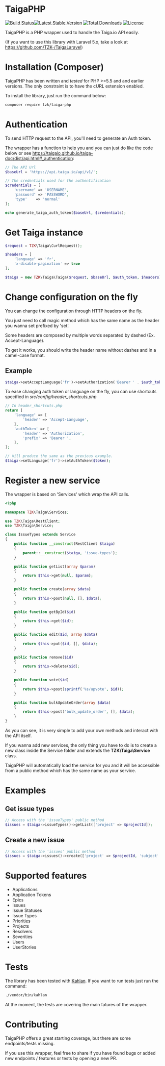 # TaigaPHP

[![Build Status](https://travis-ci.org/TZK-/TaigaPHP.svg?branch=master)](https://travis-ci.org/TZK-/TaigaPHP)[![Latest Stable Version](https://poser.pugx.org/tzk/taiga-php/version)](https://packagist.org/packages/tzk/taiga-php) [![Total Downloads](https://poser.pugx.org/tzk/taiga-php/downloads)](https://packagist.org/packages/tzk/taiga-php) [![License](https://poser.pugx.org/tzk/taiga-php/license)](https://packagist.org/packages/tzk/taiga-php)


TaigaPHP is a PHP wrapper used to handle the Taiga.io API easily.

(If you want to use this library with Laravel 5.x, take a look at https://github.com/TZK-/TaigaLaravel)

# Installation (Composer)

TaigaPHP has been written and *tested* for PHP >=5.5 and and earlier versions. The only constraint is to have the cURL extension enabled.

To install the library, just run the command below:
```sh
composer require tzk/taiga-php
```

# Authentication

To send HTTP request to the API, you'll need to generate an Auth token.

The wrapper has a function to help you and you can just do like the code below or see https://taigaio.github.io/taiga-doc/dist/api.html#_authentication:
```php
// The API Url
$baseUrl = 'https://api.taiga.io/api/v1/';

// The credentials used for the authentification
$credentials = [
    'username' => 'USERNAME',
    'password' => 'PASSWORD',
    'type'    => 'normal'
];

echo generate_taiga_auth_token($baseUrl, $credentials);
```

# Get Taiga instance
```php
$request = TZK\Taiga\CurlRequest();

$headers = [
    'language' => 'fr',
    'x-disable-pagination' => true
];

$taiga = new TZK\Taiga\Taiga($request, $baseUrl, $auth_token, $headers);
```

# Change configuration on the fly

You can change the configuration through HTTP headers on the fly.

You just need to call magic method which has the same name as the header you wanna set prefixed by 'set'.

Some headers are composed by multiple words separated by dashed (Ex. Accept-Language).

To get it works, you should write the header name without dashes and in a camel-case format.

## Example

```php
$taiga->setAcceptLanguage('fr')->setAuthorization('Bearer ' . $auth_token);
```

To ease changing auth token or language on the fly, you can use shortcuts specified in *src/config/header_shortcuts.php*

```php
// In header_shortcuts.php
return [
    'language' => [
        'header' => 'Accept-Language',
    ],
    'authToken' => [
        'header' => 'Authorization',
        'prefix' => 'Bearer ',
    ],
];

// Will produce the same as the previous example.
$taiga->setLanguage('fr')->setAuthToken($token);
```

# Register a new service

The wrapper is based on 'Services' which wrap the API calls.
```php
<?php

namespace TZK\Taiga\Services;

use TZK\Taiga\RestClient;
use TZK\Taiga\Service;

class IssueTypes extends Service
{
    public function __construct(RestClient $taiga)
    {
        parent::__construct($taiga, 'issue-types');
    }

    public function getList(array $param)
    {
        return $this->get(null, $param);
    }

    public function create(array $data)
    {
        return $this->post(null, [], $data);
    }

    public function getById($id)
    {
        return $this->get($id);
    }

    public function edit($id, array $data)
    {
        return $this->put($id, [], $data);
    }

    public function remove($id)
    {
        return $this->delete($id);
    }

    public function vote($id)
    {
        return $this->post(sprintf('%s/upvote', $id));
    }

    public function bulkUpdateOrder(array $data)
    {
        return $this->post('bulk_update_order', [], $data);
    }
}

```
As you can see, it is very simple to add your own methods and interact with the API itself.

If you wanna add new services, the only thing you have to do is to create a new class inside the Service folder and extends the **TZK\Taiga\Service** class.

TaigaPHP will automatically load the service for you and it will be accessible from a public method which has the same name as your service.

# Examples

## Get issue types
```php
// Access with the 'issueTypes' public method
$issues = $taiga->issueTypes()->getList(['project' => $projectId]);
```
## Create a new issue
```php
// Access with the 'issues' public method
$issues = $taiga->issues()->create(['project' => $projectId, 'subject' => 'My super issue']);
```
# Supported features

- Applications
- Application Tokens
- Epics
- Issues
- Issue Statuses
- Issue Types
- Priorities
- Projects
- Resolvers
- Severities
- Users
- UserStories

# Tests

The library has been tested with [Kahlan](https://github.com/kahlan/kahlan).
If you want to run tests just run the command:

```sh
./vendor/bin/kahlan
```

At the moment, the tests are covering the main fatures of the wrapper.

# Contributing

TaigaPHP offers a great starting coverage, but there are some endpoints/tests missing.

If you use this wrapper, feel free to share if you have found bugs or added new endpoints / features or tests by opening a new PR.
